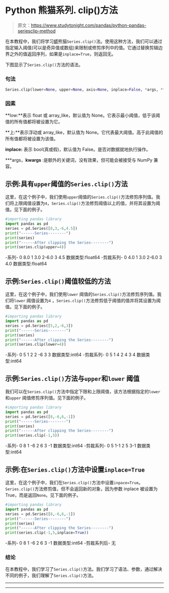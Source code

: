 # Python 熊猫系列. clip()方法

> 原文：<https://www.studytonight.com/pandas/python-pandas-seriesclip-method>

在本教程中，我们将学习[蟒](https://studytonight.com/python/getting-started-with-python)熊猫`Series.clip()`法。使用这种方法，我们可以通过指定输入阈值(可以是奇异值或数组)来限制或修剪序列中的值。它通过替换剪辑边界之外的值返回序列，如果是`inplace=True`，则返回无。

下图显示了`Series.clip()`方法的语法。

### 句法

```py
Series.clip(lower=None, upper=None, axis=None, inplace=False, *args, **kwargs)
```

### 因素

**low:**表示 float 或 array_like，默认值为 None。它表示最小阈值，低于该阈值的所有值都将被设置为它。

**上:**表示浮动或 array_like，默认值为 None。它代表最大阈值。高于此阈值的所有值都将被设置为该值。

**inplace:** 表示 bool(真或假)，默认值为 False。是否对数据就地执行操作。

***args，**kwargs** :是额外的关键词，没有效果，但可能会被接受与 NumPy 兼容。

## 示例:具有`upper`阈值的`Series.clip()`方法

这里，在这个例子中，我们使用`upper`阈值的`Series.clip()`方法修剪序列值。我们将上限阈值设置为`4`，`Series.clip()`方法修剪阈值以上的值，并将其设置为阈值。见下面的例子。

```py
#importing pandas library
import pandas as pd
series = pd.Series([8,3,-6,4.5])
print("------Series--------")
print(series)
print("------After clipping the Series--------")
print(series.clip(upper=4))
```

-系列-
0 8.0
1 3.0
2-6.0
3 4.5
数据类型:float64
-剪裁系列-
0 4.0
1 3.0
2-6.0
3 4.0
数据类型:float64

## 示例:`Series.clip()`阈值较低的方法

这里，在这个例子中，我们使用`lower` 阈值的`Series.clip()`方法修剪序列值。我们将`lower` 阈值设置为`4` ，`Series.clip()`方法修剪低于阈值的值并将其设置为阈值。见下面的例子。

```py
#importing pandas library
import pandas as pd
series = pd.Series([5,2,-6,3])
print("------Series--------")
print(series)
print("------After clipping the Series--------")
print(series.clip(lower=4))
```

-系列-
0 5
1 2
2 -6
3 3
数据类型:int64
-剪裁系列-
0 5
1 4
2 4
3 4
数据类型:int64

## 示例:`Series.clip()`方法与`upper`和`lower` 阈值

我们可以在`Series.clip()`方法中指定下限和上限阈值，该方法根据指定的`lower` 和`upper` 阈值修剪序列值。见下面的例子。

```py
#importing pandas library
import pandas as pd
series = pd.Series([8,-6,6,-1])
print("------Series--------")
print(series)
print("------After clipping the Series--------")
print(series.clip(-1,5))
```

-系列-
0 8
1 -6
2 6
3 -1
数据类型:int64
-剪裁系列-
0 5
1-1
2 5
3-1
数据类型:int64

## 示例:在`Series.clip()`方法中设置`inplace=True`

这里，在这个例子中，我们在`Series.clip()`方法中设置`inpace=True`。`Series.clip()`方法修剪值，但不会返回新的对象，因为参数 inplace 被设置为 True，而是返回`None`。见下面的例子。

```py
#importing pandas library
import pandas as pd
series = pd.Series([8,-6,6,-1])
print("------Series--------")
print(series)
print("------After clipping the Series--------")
print(series.clip(-1,5,inplace=True))
```

-系列-
0 8
1 -6
2 6
3 -1
数据类型:int64
-剪裁系列后-
无

### 结论

在本教程中，我们学习了`Series.clip()`方法。我们学习了语法、参数，通过解决不同的例子，我们理解了`Series.clip()`方法。

* * *

* * *